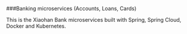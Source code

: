 ###Banking microservices (Accounts, Loans, Cards)

This is the Xiaohan Bank microservices built with Spring, Spring Cloud, Docker and Kubernetes.
